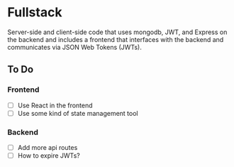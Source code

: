 # Fullstack

Server-side and client-side code that uses mongodb, JWT, and Express on the backend and includes a frontend that interfaces with the backend and communicates via JSON Web Tokens (JWTs).

## To Do

### Frontend

- [ ] Use React in the frontend
- [ ] Use some kind of state management tool

### Backend

- [ ] Add more api routes
- [ ] How to expire JWTs?
